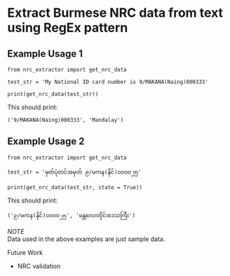 # Extract Burmese NRC data from text using RegEx pattern

## Example Usage 1

```
from nrc_extractor import get_nrc_data

test_str = 'My National ID card number is 9/MAKANA(Naing)000333'

print(get_nrc_data(test_str))
```

This should print:

```
('9/MAKANA(Naing)000333', 'Mandalay')
```
## Example Usage 2

```
from nrc_extractor import get_nrc_data

test_str = 'မှတ်ပုံတင်အမှတ် ၉/မကန(နိုင်)၀၀၀၀၂၅'

print(get_nrc_data(test_str, state = True))

```

This should print:

```
('၉/မကန(နိုင်)၀၀၀၀၂၅', 'မန္တလေးတိုင်းဒေသကြီး')
```
*NOTE*  
Data used in the above examples are just sample data.

Future Work
- NRC validation
